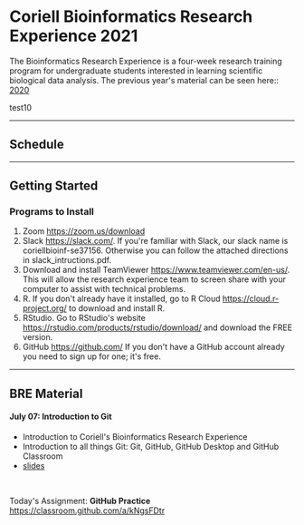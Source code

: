 

# Coriell Bioinformatics Research Experience 2021

The Bioinformatics Research Experience is a four-week research training program for undergraduate students interested in learning scientific biological data analysis. The previous year's material can be seen here:: [2020](https://github.com/Coriell-BRE/2020_Bioinformatics_Research_Experience)

test10

---

## Schedule

---

## Getting Started

### Programs to Install

1. Zoom <https://zoom.us/download>
2. Slack <https://slack.com/>. If you're familiar with Slack, our slack name is coriellbioinf-se37156. Otherwise you can follow the attached directions in slack_intructions.pdf.
3. Download and install TeamViewer <https://www.teamviewer.com/en-us/>. This will allow the research experience team to screen share with your computer to assist with technical problems.
4. R. If you don't already have it installed, go to R Cloud <https://cloud.r-project.org/> to download and install R.
5. RStudio. Go to RStudio's website <https://rstudio.com/products/rstudio/download/> and download the FREE version.
6. GitHub <https://github.com/> If you don't have a GitHub account already you need to sign up for one; it's free.

---

## BRE Material

#### **July 07:** Introduction to Git

- Introduction to Coriell's Bioinformatics Research Experience
- Introduction to all things Git: Git, GitHub, GitHub Desktop and GitHub Classroom
- [slides](R/2020-07-07_intro_to_git/2020-07-07_git.pdf)

<br>

Today's Assignment: **GitHub Practice** <https://classroom.github.com/a/kNgsFDtr>